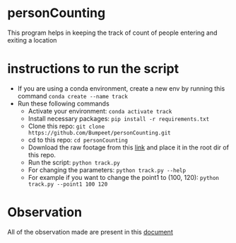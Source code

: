 # personCounting
This program helps in keeping the track of count of people entering and exiting a location

# instructions to run the script
- If you are using a conda environment, create a new env by running this command `conda create --name track`
- Run these following commands
    - Activate your environment: `conda activate track`
    - Install necessary packages: `pip install -r requirements.txt`
    - Clone this repo: `git clone https://github.com/Bumpeet/personCounting.git`
    - cd to this repo: `cd personCounting`
    - Download the raw footage from this [link](https://storageapi.pushpak.cloud/videos/pc/Main%20Gate%20-%20Luminous.mp4) and place it in the root dir of this repo.
    - Run the script: `python track.py`
    - For changing the parameters: `python track.py --help`
    - For example if you want to change the point1 to (100, 120): `python track.py --point1 100 120`

# Observation
All of the observation made are present in this [document](https://github.com/Bumpeet/personCounting/blob/main/Observations.pdf)
